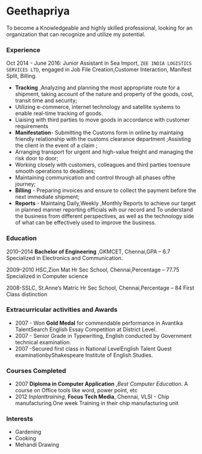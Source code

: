 # Geethapriya

To become a Knowledgeable and highly skilled professional,
looking for an organization that can recognize and utilize my
potential. 
### Experience
Oct 2014 - June 2016: Junior Assistant in Sea Import, `ZEE INDIA LOGISTICS SERVICES LTD`, engaged in Job File Creation,Customer Interaction, Manifest Split, Billing.
  - **Tracking** ,Analyzing and planning the most appropriate route for a shipment, taking account of the
  nature and property of the goods, cost, transit time and security;
  - Utilizing e-commerce, internet technology and satellite systems to enable real-time tracking of goods.
  - Liaising with third parties to move goods in accordance with customer requirements
  - **Manifestation**- Submitting the Customs form in online by maintaing friendly relationship with the customs clearance department ;Assisting
  the client in the event of a claim ;
  - Arranging transport for urgent and high-value freight and managing the risk door to door;
  - Working closely with customers, colleagues and third parties toensure smooth operations to deadlines; 
  - Maintaining communication and control through all phases ofthe journey;
  - **Billing** - Preparing invoices and ensure to collect the payment before the next immediate
  shipment;
  - **Reports** - Maintaing Daily,Weekly ,Monthly Reports to achieve our target in planned manner
  reporting officials wih our record and To understand the business from different perspectives, as
  well as the technology side of what can be effectively used to improve the business.
  
### Education

  2010–2014 **Bachelor of Engineering** ,GKMCET, Chennai,GPA – 6.7 Specialized in Electronics and Communication.

  2009–2010 HSC,Zion Mat Hr Sec School, Chennai,Percentage – 77.75 Specialized in Computer science

  2008-SSLC, St.Anne’s Matric Hr Sec School, Chennai,Percentage – 84 First Class distinction

### Extracurricular activities and Awards

  - 2007 - Won **Gold Medal** for commendable performance in Avantika TalentSearch English Essay Competition at District Level.
  - 2007 - Senior Grade in Typewriting, English conducted by Government technical examination.
  - 2007 -Secured first class in National LevelEnglish Talent Quest examinationbyShakespeare Institute of English Studies.

### Courses Completed

  - 2007 **Diploma in Computer Application** ,*Best Computer Education*.
  A course on Office tools like word, power point, etc
  - 2012 *Inplanttraining*, **Focus Tech Media**, Chennai, VLSI - Chip manufacturing.One week Training in their chip manufacturing unit

### Interests

  - Gardening
  - Cooking
  - Mehandi Drawing
